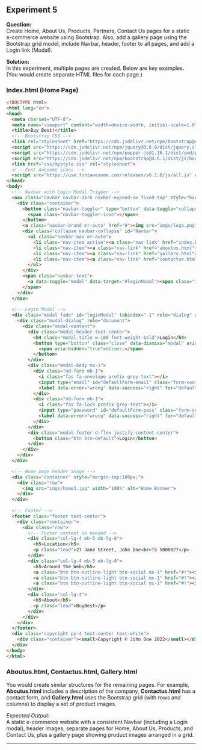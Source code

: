 ## Experiment 5  
**Question:**  
Create Home, About Us, Products, Partners, Contact Us pages for a static e-commerce website using Bootstrap. Also, add a gallery page using the Bootstrap grid model, include Navbar, header, footer to all pages, and add a Login link (Modal).

**Solution:**  
In this experiment, multiple pages are created. Below are key examples. (You would create separate HTML files for each page.)

### **Index.html (Home Page)**

```html
<!DOCTYPE html>
<html lang="en">
<head>
  <meta charset="UTF-8">
  <meta name="viewport" content="width=device-width, initial-scale=1.0">
  <title>Buy Best!</title>
  <!-- Bootstrap CSS -->
  <link rel="stylesheet" href="https://cdn.jsdelivr.net/npm/bootstrap@4.6.1/dist/css/bootstrap.min.css">
  <script src="https://cdn.jsdelivr.net/npm/jquery@3.6.0/dist/jquery.slim.min.js"></script>
  <script src="https://cdn.jsdelivr.net/npm/popper.js@1.16.1/dist/umd/popper.min.js"></script>
  <script src="https://cdn.jsdelivr.net/npm/bootstrap@4.6.1/dist/js/bootstrap.bundle.min.js"></script>
  <link href="css/mystyle.css" rel="stylesheet">
  <!-- Font Awesome icons -->
  <script src="https://use.fontawesome.com/releases/v6.1.0/js/all.js" crossorigin="anonymous"></script>
</head>
<body>
  <!-- Navbar with Login Modal Trigger -->
  <nav class="navbar navbar-dark navbar-expand-sm fixed-top" style="background-color: darkblue;">
    <div class="container">
      <button class="navbar-toggler" type="button" data-toggle="collapse" data-target="#Navbar">
        <span class="navbar-toggler-icon"></span>
      </button>
      <a class="navbar-brand mr-auto" href="#"><img src="imgs/logo.png" width="85%" height="65%"></a>
      <div class="collapse navbar-collapse" id="Navbar">
        <ul class="navbar-nav mr-auto">
          <li class="nav-item active"><a class="nav-link" href="index.html"><span class="fa fa-home fa-lg"></span> Home</a></li>
          <li class="nav-item"><a class="nav-link" href="aboutus.html"><span class="fa fa-list fa-lg"></span> About Us</a></li>
          <li class="nav-item"><a class="nav-link" href="gallery.html"><span class="fa fa-info fa-lg"></span> Products</a></li>
          <li class="nav-item"><a class="nav-link" href="contactus.html"><span class="fa fa-address-card fa-lg"></span> Contact Us</a></li>
        </ul>
      </div>
      <span class="navbar-text">
        <a data-toggle="modal" data-target="#loginModal"><span class="fa fa-sign-in"></span> Login</a>
      </span>
    </div>
  </nav>
  
  <!-- Login Modal -->
  <div class="modal fade" id="loginModal" tabindex="-1" role="dialog" aria-labelledby="myModalLabel" aria-hidden="true">
    <div class="modal-dialog" role="document">
      <div class="modal-content">
        <div class="modal-header text-center">
          <h4 class="modal-title w-100 font-weight-bold">Login</h4>
          <button type="button" class="close" data-dismiss="modal" aria-label="Close">
            <span aria-hidden="true">&times;</span>
          </button>
        </div>
        <div class="modal-body mx-1">
          <div class="md-form mb-1">
            <i class="fas fa-envelope prefix grey-text"></i>
            <input type="email" id="defaultForm-email" class="form-control validate">
            <label data-error="wrong" data-success="right" for="defaultForm-email">Your email</label>
          </div>
          <div class="md-form mb-1">
            <i class="fas fa-lock prefix grey-text"></i>
            <input type="password" id="defaultForm-pass" class="form-control validate">
            <label data-error="wrong" data-success="right" for="defaultForm-pass">Your password</label>
          </div>
        </div>
        <div class="modal-footer d-flex justify-content-center">
          <button class="btn btn-default">Login</button>
        </div>
      </div>
    </div>
  </div>

  <!-- Home page header image -->
  <div class="container" style="margin-top:100px;">
    <div class="row">
      <img src="imgs/home3.jpg" width="100%" alt="Home Banner">
    </div>
  </div>
  
  <!-- Footer -->
  <footer class="footer text-center">
    <div class="container">
      <div class="row">
        <!-- Footer content as needed -->
        <div class="col-lg-4 mb-5 mb-lg-0">
          <h5>Location</h5>
          <p class="lead">27 Jane Street, John Doe<br>TS 5000027</p>
        </div>
        <div class="col-lg-4 mb-5 mb-lg-0">
          <h5>Around the Web</h5>
          <a class="btn btn-outline-light btn-social mx-1" href="#!"><i class="fab fa-fw fa-facebook-f"></i></a>
          <a class="btn btn-outline-light btn-social mx-1" href="#!"><i class="fab fa-fw fa-twitter"></i></a>
          <a class="btn btn-outline-light btn-social mx-1" href="#!"><i class="fab fa-fw fa-linkedin-in"></i></a>
        </div>
        <div class="col-lg-4">
          <h5>About</h5>
          <p class="lead">BuyBest</p>
        </div>
      </div>
    </div>
  </footer>
  <div class="copyright py-4 text-center text-white">
    <div class="container"><small>Copyright © John Doe 2022</small></div>
  </div>
</body>
</html>
```

### **Aboutus.html, Contactus.html, Gallery.html**  
You would create similar structures for the remaining pages. For example, **Aboutus.html** includes a description of the company, **Contactus.html** has a contact form, and **Gallery.html** uses the Bootstrap grid (with rows and columns) to display a set of product images.

*Expected Output:*  
A static e-commerce website with a consistent Navbar (including a Login modal), header images, separate pages for Home, About Us, Products, and Contact Us, plus a gallery page showing product images arranged in a grid.

---

